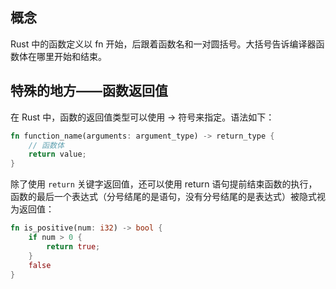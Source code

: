 ## 概念
Rust 中的函数定义以 fn 开始，后跟着函数名和一对圆括号。大括号告诉编译器函数体在哪里开始和结束。

## 特殊的地方——函数返回值

在 Rust 中，函数的返回值类型可以使用 -> 符号来指定。语法如下：
```rust
fn function_name(arguments: argument_type) -> return_type {
    // 函数体
    return value;
}
```
除了使用 `return` 关键字返回值，还可以使用 return 语句提前结束函数的执行，函数的最后一个表达式（分号结尾的是语句，没有分号结尾的是表达式）被隐式视为返回值：
```rust
fn is_positive(num: i32) -> bool {
    if num > 0 {
        return true;
    }
    false
}
```
